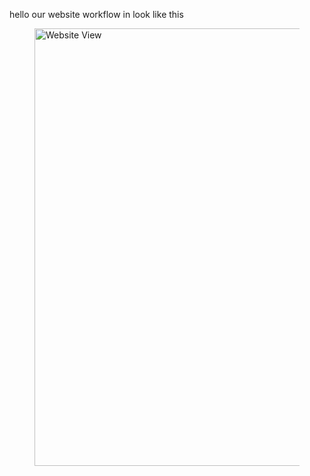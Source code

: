 hello
our website workflow in 
look like this

<figure>
  <img src="" alt="Website View" width="700">
  
</figure>

